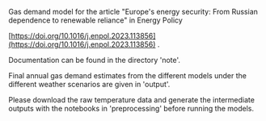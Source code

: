 Gas demand model for the article "Europe's energy security: From Russian dependence to renewable reliance" in Energy Policy

[https://doi.org/10.1016/j.enpol.2023.113856](https://doi.org/10.1016/j.enpol.2023.113856) . 

Documentation can be found in the directory 'note'.

Final annual gas demand estimates from the different models under the different weather scenarios are given in 'output'. 

Please download the raw temperature data and generate the intermediate outputs with the notebooks in 'preprocessing' before running the models.

